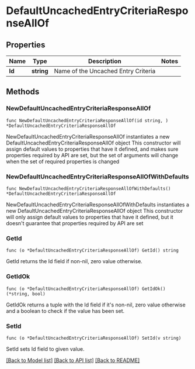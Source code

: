 # DefaultUncachedEntryCriteriaResponseAllOf

## Properties

Name | Type | Description | Notes
------------ | ------------- | ------------- | -------------
**Id** | **string** | Name of the Uncached Entry Criteria | 

## Methods

### NewDefaultUncachedEntryCriteriaResponseAllOf

`func NewDefaultUncachedEntryCriteriaResponseAllOf(id string, ) *DefaultUncachedEntryCriteriaResponseAllOf`

NewDefaultUncachedEntryCriteriaResponseAllOf instantiates a new DefaultUncachedEntryCriteriaResponseAllOf object
This constructor will assign default values to properties that have it defined,
and makes sure properties required by API are set, but the set of arguments
will change when the set of required properties is changed

### NewDefaultUncachedEntryCriteriaResponseAllOfWithDefaults

`func NewDefaultUncachedEntryCriteriaResponseAllOfWithDefaults() *DefaultUncachedEntryCriteriaResponseAllOf`

NewDefaultUncachedEntryCriteriaResponseAllOfWithDefaults instantiates a new DefaultUncachedEntryCriteriaResponseAllOf object
This constructor will only assign default values to properties that have it defined,
but it doesn't guarantee that properties required by API are set

### GetId

`func (o *DefaultUncachedEntryCriteriaResponseAllOf) GetId() string`

GetId returns the Id field if non-nil, zero value otherwise.

### GetIdOk

`func (o *DefaultUncachedEntryCriteriaResponseAllOf) GetIdOk() (*string, bool)`

GetIdOk returns a tuple with the Id field if it's non-nil, zero value otherwise
and a boolean to check if the value has been set.

### SetId

`func (o *DefaultUncachedEntryCriteriaResponseAllOf) SetId(v string)`

SetId sets Id field to given value.



[[Back to Model list]](../README.md#documentation-for-models) [[Back to API list]](../README.md#documentation-for-api-endpoints) [[Back to README]](../README.md)


